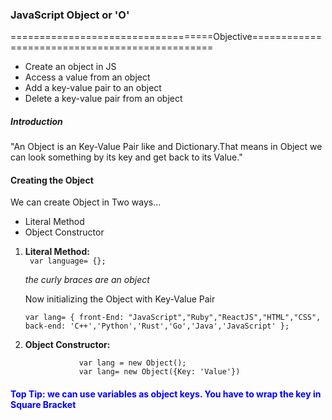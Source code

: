 ### JavaScript Object or 'O'

===================================Objective===============================================


- Create an object in JS
- Access a value from an object
- Add a key-value pair to an object
- Delete a key-value pair from an object


<h5 style="align-items:center"> Introduction </h5>


"An Object is an Key-Value Pair like and Dictionary.That means in Object we can look something by its key and get back to its Value."

<h4> Creating the Object </h4>

We can create Object in Two ways...


 - Literal Method
 - Object Constructor

 1. **Literal Method:**  
                     `` var language= {};``

     _the curly braces are an object_                

    Now initializing the Object with Key-Value Pair
    
    ``var lang= {
    	        front-End: "JavaScript","Ruby","ReactJS","HTML","CSS",
    	        back-end: 'C++','Python','Rust','Go','Java','JavaScript'
    	        };``

 2. **Object Constructor:**

                    var lang = new Object();
                    var lang= new Object({Key: 'Value'})



<h4 style="color: blue"> Top Tip: we can use variables as object keys. You have to wrap the key in Square Bracket</h4>